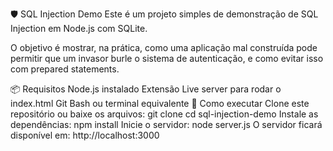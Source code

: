 🛡️ SQL Injection Demo
Este é um projeto simples de demonstração de SQL Injection em Node.js com SQLite.

O objetivo é mostrar, na prática, como uma aplicação mal construída pode permitir que um invasor burle o sistema de autenticação, e como evitar isso com prepared statements.

📦 Requisitos
Node.js instalado
Extensão Live server para rodar o index.html
Git Bash ou terminal equivalente
🚀 Como executar
Clone este repositório ou baixe os arquivos:
git clone <link-do-repo>
cd sql-injection-demo
Instale as dependências:
npm install
Inicie o servidor:
node server.js
O servidor ficará disponível em:
http://localhost:3000
